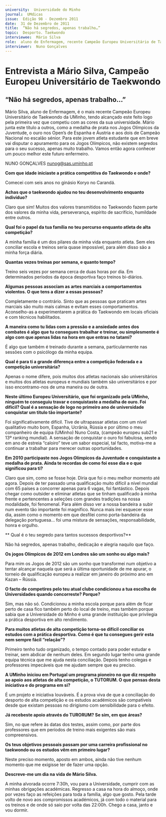 ```yaml
---
university:  Universidade do Minho
journal:  UMdicas
issue:  Edição 98 - Dezembro 2011
date:  31 de Dezembro de 2011
title:  “Não há segredos, apenas trabalho…”
topic:  Desporto. Taekwondo
interviewee:  Mário Silva
role:  aluno de Enfermagem, recente Campeão Europeu Universitário de Taekwondo da UMinho
interviewer:  Nuno Gonçalves
--- 
```


# Entrevista a Mário Silva, Campeão Europeu Universitário de Taekwondo 

## “Não há segredos, apenas trabalho…”


Mário Silva, aluno de Enfermagem, é o mais recente Campeão Europeu Universitário de Taekwondo da UMinho, tendo alcançado este feito logo pela primeira vez que competiu com as cores da sua universidade. Mário junta este título a outros, como a medalha de prata nos Jogos Olímpicos da Juventude, o ouro nos Open’s de Espanha e Áustria e aos dois de Campeão Nacional no escalão sénior. Para este jovem atleta estudante que em breve vai disputar o apuramento para os Jogos Olímpicos, não existem segredos para o seu sucesso, apenas muito trabalho. Vamos então agora conhecer um pouco melhor este futuro enfermeiro.


NUNO GONÇALVES nunog@sas.uminho.pt 


**Com que idade iniciaste a prática competitiva do Taekwondo e onde?**

Comecei com seis anos no ginásio Koryo no Carandá.
 

**Achas que o taekwondo ajudou no teu desenvolvimento enquanto indivíduo?**

Claro que sim! Muitos dos valores transmitidos no Taekwondo fazem parte dos valores da minha vida, perseverança, espírito de sacrifício, humildade entre outros.
 

**Qual foi o papel da tua família no teu percurso enquanto atleta de alta competição?**

A minha família é um dos pilares da minha vida enquanto atleta. Sem eles conciliar escola e treinos seria quase impossível, para além disso são a minha força diária.
 

**Quantas vezes treinas por semana, e quanto tempo?**

Treino seis vezes por semana cerca de duas horas por dia. Em determinados períodos da época desportiva faço treinos bi-diários.
 

**Algumas pessoas associam as artes marciais a comportamentos violentos. O que tens a dizer a essas pessoas?**

Completamente o contrário. Sinto que as pessoas que praticam artes marciais são muito mais calmas e evitam esses comportamentos. Aconselho-as a experimentarem a prática do Taekwondo em locais oficiais e com técnicos habilitados.
 

**A maneira como tu lidas com a pressão e a ansiedade antes dos combates é algo que tu consegues trabalhar e treinar, ou simplesmente é algo com que apenas lidas na hora em que entras no tatami?**

É algo que também é treinado durante a semana, particularmente nas sessões com o psicólogo da minha equipa.  


**Qual é para ti a grande diferença entre a competição federada e a competição universitária?**

Apenas o nome difere, pois muitos dos atletas nacionais são universitários e muitos dos atletas europeus e mundiais também são universitários e por isso encontramo-nos de uma maneira ou de outra.
 

**Neste último Europeu Universitário, que foi organizado pela UMinho, ninguém te conseguiu travar e conquistaste a medalha de ouro. Foi difícil? Qual é a sensação de logo no primeiro ano de universidade conquistar um titulo tão importante?**

Foi significativamente difícil. Tive de ultrapassar atletas com um nível qualitativo muito bom, Espanha, Ucrânia, Rússia e por último o meu companheiro de equipa (UMinho) Nuno Costa, (campeão europeu sub21 e 13º ranking mundial). A sensação de conquistar o ouro foi fabulosa, sendo em ano de estreia “caloiro” teve um sabor especial, tal facto, motiva-me a continuar a trabalhar para merecer outras oportunidades. 


**Em 2010 participaste nos Jogos Olímpicos da Juventude e conquistaste a medalha de prata. Ainda te recordas de como foi esse dia e o que significou para ti?**

Claro que sim, como se fosse hoje. Diria que foi o meu melhor momento até agora. Depois de ter passado uma qualificação muito difícil a nível mundial com 65 países a concorrer apenas para 6 vagas, foi fantástico. Depois chegar como outsider e eliminar atletas que se tinham qualificado à minha frente e pertencentes a seleções com grandes tradições na nossa modalidade, foi fenomenal. Para além disso ver a nossa bandeira a subir num evento tão importante foi magnífico. Nunca mais irei esquecer esse dia, assim como o momento em que desfilei como porta-bandeira da delegação portuguesa… foi uma mistura de sensações, responsabilidade, honra e orgulho.


** Qual é o teu segredo para tantos sucessos desportivos?**

Não há segredos, apenas trabalho, dedicação e alegria naquilo que faço.  


**Os jogos Olímpicos de 2012 em Londres são um sonho ou algo mais?**

Para mim os Jogos de 2012 são um sonho que transformei num objetivo a tentar alcançar naquela que será a última oportunidade de me apurar, o torneio de qualificação europeu a realizar em janeiro do próximo ano em Kazan – Rússia.
 

**O facto de competires pelo teu atual clube condicionou a tua escolha de Universidades quando concorreste? Porque?**

Sim, mas não só. Condicionou a minha escola porque para além de ficar perto de casa fico também perto do local de treino, mas também porque sabia que a Universidade do Minho é uma grande instituição que privilegia a prática desportiva em alto rendimento.
 

**Para muitos atletas de alta competição torna-se difícil conciliar os estudos com a prática desportiva. Como é que tu consegues gerir esta nem sempre fácil “relação”?**

Primeiro tenho tudo organizado, o tempo contado para poder estudar e treinar, sem abdicar de nenhum deles. Em segundo lugar tenho uma grande equipa técnica que me ajuda nesta conciliação. Depois tenho colegas e professores impecáveis que me ajudam sempre que eu preciso.
 

**A UMinho iniciou em Portugal um programa pioneiro no que diz respeito ao apoio aos atletas de alta competição, o TUTORUM. O que pensas desta iniciativa e do programa em si?**

É um projeto e iniciativa louváveis. É a prova viva de que a conciliação do desporto de alta competição e os estudos académicos são compatíveis desde que existam pessoas no dirigismo com sensibilidade para o efeito.
 

**Já recebeste apoio através do TURORUM? Se sim, em que áreas?**

Sim, no que refere às datas dos testes, assim como, por parte dos professores que em períodos de treino mais exigentes são mais compreensivos.
 

**Os teus objetivos pessoais passam por uma carreira profissional no taekwondo ou os estudos vêm em primeiro lugar?**

Neste preciso momento, aposto em ambos, ainda não tive nenhum momento que me exigisse ter de fazer uma opção.
 
 
**Descreve-me um dia na vida de Mário Silva.**

A minha alvorada ocorre 7:30h, vou para a Universidade, cumprir com as minhas obrigações académicas. Regresso a casa na hora do almoço, onde por vezes faço as refeições para toda a família, algo que gosto. Pela tarde volto de novo aos compromissos académicos, já com todo o material para os treinos e de onde só saio por volta das 22:00h. Chego a casa, janto e vou dormir.


